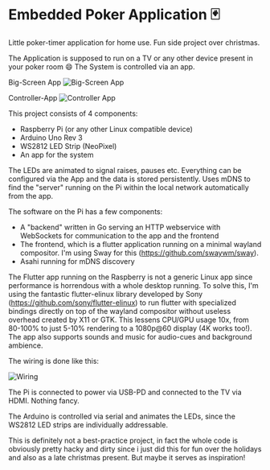 # Embedded Poker Application 🃏

Little poker-timer application for home use.
Fun side project over christmas.

The Application is supposed to run on a TV or any other device present in your poker room 😄
The System is controlled via an app.

Big-Screen App
![Big-Screen App](https://github.com/nurjeff/poker_embedded/blob/main/tvapp.gif?raw=true)

Controller-App
![Controller App](https://github.com/nurjeff/poker_embedded/blob/main/app.gif?raw=true)

This project consists of 4 components:
- Raspberry Pi (or any other Linux compatible device)
- Arduino Uno Rev 3
- WS2812 LED Strip (NeoPixel)
- An app for the system

The LEDs are animated to signal raises, pauses etc.
Everything can be configured via the App and the data is stored persistently.
Uses mDNS to find the "server" running on the Pi within the local network automatically from the app.

The software on the Pi has a few components:
- A "backend" written in Go serving an HTTP webservice with WebSockets for communication to the app and the frontend
- The frontend, which is a flutter application running on a minimal wayland compositor. I'm using Sway for this (https://github.com/swaywm/sway).
- Asahi running for mDNS discovery

The Flutter app running on the Raspberry is not a generic Linux app since performance is horrendous with a whole desktop running. To solve this, I'm using the fantastic flutter-elinux library developed by Sony (https://github.com/sony/flutter-elinux) to run flutter with specialized bindings directly on top of the wayland compositor without useless overhead created by X11 or GTK. This lessens CPU/GPU usage 10x, from 80-100% to just 5-10% rendering to a 1080p@60 display (4K works too!).
The app also supports sounds and music for audio-cues and background ambience.

The wiring is done like this:

![Wiring](https://github.com/nurjeff/poker_embedded/blob/main/circuit.png?raw=true)

The Pi is connected to power via USB-PD and connected to the TV via HDMI. Nothing fancy.

The Arduino is controlled via serial and animates the LEDs, since the WS2812 LED strips are individually addressable.

This is definitely not a best-practice project, in fact the whole code is obviously pretty hacky and dirty since i just did this for fun over the holidays and also as a late christmas present. But maybe it serves as inspiration!
